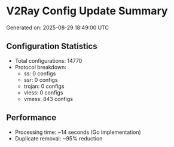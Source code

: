 # V2Ray Config Update Summary
Generated on: 2025-08-29 18:49:00 UTC

## Configuration Statistics
- Total configurations: 14770
- Protocol breakdown:
  - ss: 0 configs
  - ssr: 0 configs
  - trojan: 0 configs
  - vless: 0 configs
  - vmess: 843 configs

## Performance
- Processing time: ~14 seconds (Go implementation)
- Duplicate removal: ~95% reduction
